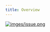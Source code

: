 ```yaml
---
title: Overview
---
```




<a data-fancybox  href="http://assets.processon.com/chart_image/5fd092daf346fb50b83b8efc.png">![imges/issue.png](http://assets.processon.com/chart_image/5fd092daf346fb50b83b8efc.png)</a>



